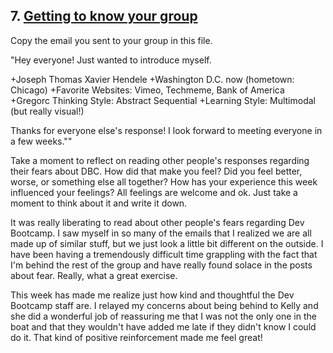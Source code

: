 ## 7. [Getting to know your group](7_get_to_know_your_group/readme.md)

Copy the email you sent to your group in this file.

"Hey everyone! Just wanted to introduce myself.

+Joseph Thomas Xavier Hendele
+Washington D.C. now (hometown: Chicago)
+Favorite Websites: Vimeo, Techmeme, Bank of America
+Gregorc Thinking Style: Abstract Sequential
+Learning Style: Multimodal (but really visual!)

Thanks for everyone else's response! I look forward to meeting everyone in a few weeks.""

Take a moment to reflect on reading other people's responses regarding their fears about DBC. How did that make you feel? Did you feel better, worse, or something else all together? How has your experience this week influenced your feelings? All feelings are welcome and ok. Just take a moment to think about it and write it down. 

It was really liberating to read about other people's fears regarding Dev Bootcamp. I saw myself in so many of the emails that I realized we are all made up of similar stuff, but we just look a little bit different on the outside. I have been having a tremendously difficult time grappling with the fact that I'm behind the rest of the group and have really found solace in the posts about fear. Really, what a great exercise. 

This week has made me realize just how kind and thoughtful the Dev Bootcamp staff are. I relayed my concerns about being behind to Kelly and she did a wonderful job of reassuring me that I was not the only one in the boat and that they wouldn't have added me late if they didn't know I could do it. That kind of positive reinforcement made me feel great! 